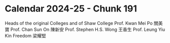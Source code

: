 # Calendar 2024-25 - Chunk 191

<!-- Chunk tokens: 37, Enriched tokens: 46 -->

Heads of the original Colleges and of Shaw College
Prof. Kwan Mei Po 關美寶
Prof. Chan Sun On 陳新安
Prof. Stephen H.S. Wong 王香生
Prof. Leung Yiu Kin Freedom 梁耀堅